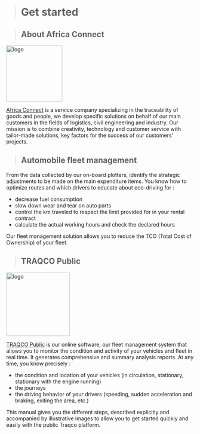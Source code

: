 ># Get started

>## About Africa Connect

<img src="https://zoneemploi.com/wp-content/uploads/2019/11/AFRICA-CONNECT.png" alt="logo" width="150">

[Africa Connect](http://www.africa-connect.net/) is a service company specializing in the traceability of goods and people, we develop specific solutions on behalf of our main customers in the fields of logistics, civil engineering and industry. Our mission is to combine creativity, technology and customer service with tailor-made solutions, key factors for the success of our customers' projects.


>## Automobile fleet management 

From the data collected by our on-board plotters, identify the strategic adjustments to be made on the main expenditure items. You know how to optimize routes and which drivers to educate about eco-driving for :
* decrease fuel consumption
* slow down wear and tear on auto parts
* control the km traveled to respect the limit provided for in your rental contract
* calculate the actual working hours and check the declared hours

Our fleet management solution allows you to reduce the TCO (Total Cost of Ownership) of your fleet.

>## TRAQCO Public 

<img src="http://public.traqco.net/assets/logo.php?id=0&type=logo-main&t=f1458158961" alt="logo" width="170">

[TRAQCO Public](http://public.traqco.net/) is our online software, our fleet management system that allows you to monitor the condition and activity of your vehicles and fleet in real time.
It generates comprehensive and summary analysis reports. At any time, you know precisely :

* the condition and location of your vehicles (in circulation, stationary, stationary with the engine running)
* the journeys
* the driving behavior of your drivers (speeding, sudden acceleration and braking, exiting the area, etc.)

This manual gives you the different steps, described explicitly and accompanied by illustrative images to allow you to get started quickly and easily with the public Traqco platform.
